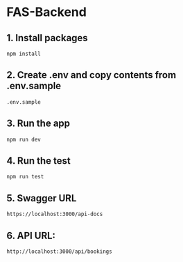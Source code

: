 # FAS-Backend

## 1. Install packages
```
npm install
```

## 2. Create .env and copy contents from .env.sample
```
.env.sample
```

## 3. Run the app
```
npm run dev
```

## 4. Run the test
```
npm run test
```

## 5. Swagger URL
```
https://localhost:3000/api-docs
```

## 6. API URL:
```
http://localhost:3000/api/bookings
```